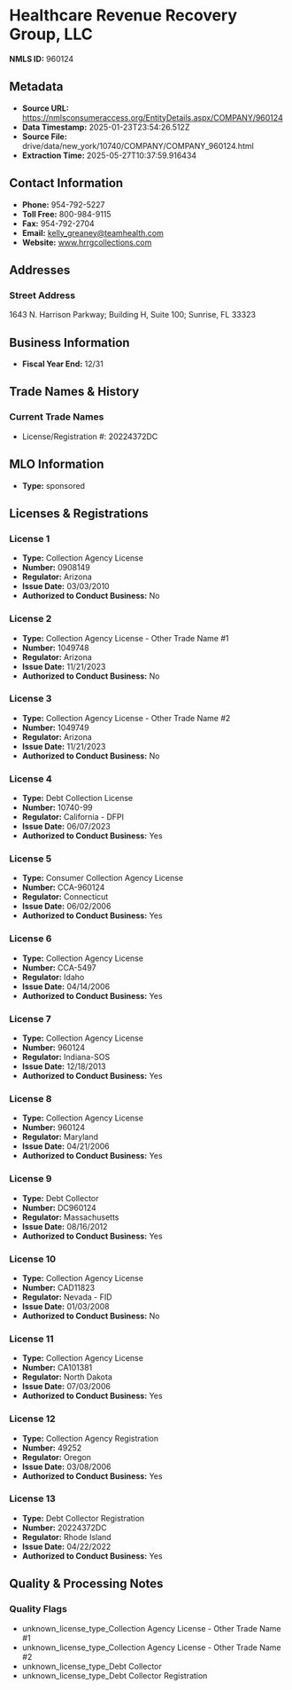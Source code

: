 # Healthcare Revenue Recovery Group, LLC

**NMLS ID:** 960124

## Metadata
- **Source URL:** https://nmlsconsumeraccess.org/EntityDetails.aspx/COMPANY/960124
- **Data Timestamp:** 2025-01-23T23:54:26.512Z
- **Source File:** drive/data/new_york/10740/COMPANY/COMPANY_960124.html
- **Extraction Time:** 2025-05-27T10:37:59.916434

## Contact Information
- **Phone:** 954-792-5227
- **Toll Free:** 800-984-9115
- **Fax:** 954-792-2704
- **Email:** kelly_greaney@teamhealth.com
- **Website:** www.hrrgcollections.com

## Addresses
### Street Address
1643 N. Harrison Parkway; Building H, Suite 100; Sunrise, FL 33323

## Business Information
- **Fiscal Year End:** 12/31

## Trade Names & History
### Current Trade Names
- License/Registration #: 20224372DC

## MLO Information
- **Type:** sponsored

## Licenses & Registrations

### License 1
- **Type:** Collection Agency License
- **Number:** 0908149
- **Regulator:** Arizona
- **Issue Date:** 03/03/2010
- **Authorized to Conduct Business:** No

### License 2
- **Type:** Collection Agency License - Other Trade Name #1
- **Number:** 1049748
- **Regulator:** Arizona
- **Issue Date:** 11/21/2023
- **Authorized to Conduct Business:** No

### License 3
- **Type:** Collection Agency License - Other Trade Name #2
- **Number:** 1049749
- **Regulator:** Arizona
- **Issue Date:** 11/21/2023
- **Authorized to Conduct Business:** No

### License 4
- **Type:** Debt Collection License
- **Number:** 10740-99
- **Regulator:** California - DFPI
- **Issue Date:** 06/07/2023
- **Authorized to Conduct Business:** Yes

### License 5
- **Type:** Consumer Collection Agency License
- **Number:** CCA-960124
- **Regulator:** Connecticut
- **Issue Date:** 06/02/2006
- **Authorized to Conduct Business:** Yes

### License 6
- **Type:** Collection Agency License
- **Number:** CCA-5497
- **Regulator:** Idaho
- **Issue Date:** 04/14/2006
- **Authorized to Conduct Business:** Yes

### License 7
- **Type:** Collection Agency License
- **Number:** 960124
- **Regulator:** Indiana-SOS
- **Issue Date:** 12/18/2013
- **Authorized to Conduct Business:** Yes

### License 8
- **Type:** Collection Agency License
- **Number:** 960124
- **Regulator:** Maryland
- **Issue Date:** 04/21/2006
- **Authorized to Conduct Business:** Yes

### License 9
- **Type:** Debt Collector
- **Number:** DC960124
- **Regulator:** Massachusetts
- **Issue Date:** 08/16/2012
- **Authorized to Conduct Business:** Yes

### License 10
- **Type:** Collection Agency License
- **Number:** CAD11823
- **Regulator:** Nevada - FID
- **Issue Date:** 01/03/2008
- **Authorized to Conduct Business:** No

### License 11
- **Type:** Collection Agency License
- **Number:** CA101381
- **Regulator:** North Dakota
- **Issue Date:** 07/03/2006
- **Authorized to Conduct Business:** Yes

### License 12
- **Type:** Collection Agency Registration
- **Number:** 49252
- **Regulator:** Oregon
- **Issue Date:** 03/08/2006
- **Authorized to Conduct Business:** Yes

### License 13
- **Type:** Debt Collector Registration
- **Number:** 20224372DC
- **Regulator:** Rhode Island
- **Issue Date:** 04/22/2022
- **Authorized to Conduct Business:** Yes

## Quality & Processing Notes
### Quality Flags
- unknown_license_type_Collection Agency License - Other Trade Name #1
- unknown_license_type_Collection Agency License - Other Trade Name #2
- unknown_license_type_Debt Collector
- unknown_license_type_Debt Collector Registration
